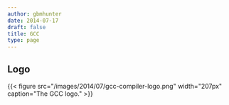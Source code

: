 ```yaml
---
author: gbmhunter
date: 2014-07-17
draft: false
title: GCC
type: page
---
```


## Logo

{{< figure src="/images/2014/07/gcc-compiler-logo.png" width="207px" caption="The GCC logo."  >}}

